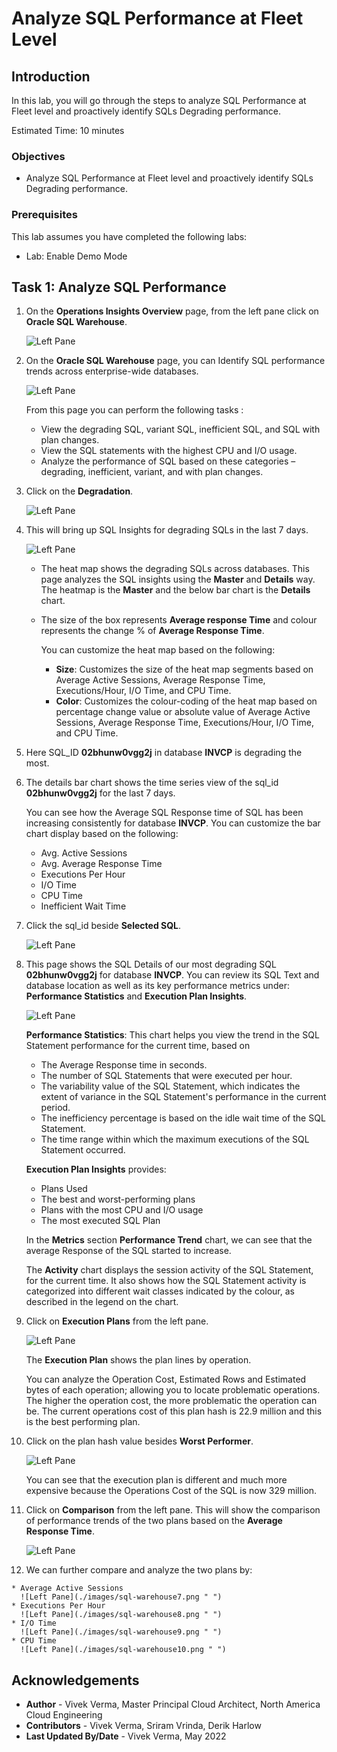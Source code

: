 # Analyze SQL Performance at Fleet Level

## Introduction

In this lab, you will go through the steps to analyze SQL Performance at Fleet level and proactively identify SQLs Degrading performance.

Estimated Time: 10 minutes

### Objectives

-   Analyze SQL Performance at Fleet level and proactively identify SQLs Degrading performance.

### Prerequisites

This lab assumes you have completed the following labs:
* Lab: Enable Demo Mode

## Task 1: Analyze SQL Performance

1.  On the **Operations Insights Overview** page, from the left pane click on **Oracle SQL Warehouse**.

      ![Left Pane](./images/sql-warehouse.png " ")

2.  On the **Oracle SQL Warehouse** page, you can Identify SQL performance trends across enterprise-wide databases.

      ![Left Pane](./images/sql-warehouse1.png " ")

    From this page you can perform the following tasks :

    * View the degrading SQL, variant SQL, inefficient SQL, and SQL with plan changes.
    * View the SQL statements with the highest CPU and I/O usage.
    * Analyze the performance of SQL based on these categories – degrading, inefficient, variant, and with plan changes.

3.  Click on the **Degradation**.

      ![Left Pane](./images/sql-warehouse1-1.png " ")

4.  This will bring up SQL Insights for degrading SQLs in the last 7 days.

      ![Left Pane](./images/sql-warehouse2.png " ")

    * The heat map shows the degrading SQLs across databases. This page analyzes the SQL insights using the **Master** and **Details** way. The heatmap is the **Master** and the below bar chart is the **Details** chart.
    * The size of the box represents **Average response Time** and colour represents the change % of **Average Response Time**.
      
      You can customize the heat map based on the following:
      * **Size**: Customizes the size of the heat map segments based on Average Active Sessions, Average Response Time, Executions/Hour, I/O Time, and CPU Time.
      * **Color**: Customizes the colour-coding of the heat map based on percentage change value or absolute value of Average Active Sessions, Average Response Time, Executions/Hour, I/O Time, and CPU Time.

5.  Here SQL_ID **02bhunw0vgg2j** in database **INVCP** is degrading the most.

6.  The details bar chart shows the time series view of the sql_id **02bhunw0vgg2j** for the last 7 days.

      You can see how the Average SQL Response time of SQL has been increasing consistently for database **INVCP**. You can customize the bar chart display based on the following:

      * Avg. Active Sessions
      * Avg. Average Response Time
      * Executions Per Hour
      * I/O Time
      * CPU Time
      * Inefficient Wait Time

7.  Click the sql_id beside **Selected SQL**.

      ![Left Pane](./images/sql-warehouse22.png " ")

8.  This page shows the SQL Details of our most degrading SQL **02bhunw0vgg2j** for database **INVCP**. You can review its SQL Text and database location as well as its key performance metrics under: **Performance Statistics** and **Execution Plan Insights**.

      ![Left Pane](./images/sql-warehouse3.png " ")

      **Performance Statistics**: This chart helps you view the trend in the SQL Statement performance for the current time, based on

      * The Average Response time in seconds.
      * The number of SQL Statements that were executed per hour.
      * The variability value of the SQL Statement, which indicates the extent of variance in the SQL Statement's performance in the current period.
      * The inefficiency percentage is based on the idle wait time of the SQL Statement.
      * The time range within which the maximum executions of the SQL Statement occurred.

      **Execution Plan Insights** provides:

      * Plans Used
      * The best and worst-performing plans
      * Plans with the most CPU and I/O usage
      * The most executed SQL Plan  

      In the **Metrics** section **Performance Trend** chart, we can see that the average Response of the SQL started to increase.
      
      The **Activity** chart displays the session activity of the SQL Statement, for the current time. It also shows how the SQL Statement activity is categorized into different wait classes indicated by the colour, as described in the legend on the chart.

9.  Click on **Execution Plans** from the left pane.

      ![Left Pane](./images/sql-warehouse4.png " ")

      The **Execution Plan** shows the plan lines by operation.
      
      You can analyze the Operation Cost, Estimated Rows and Estimated bytes of each operation; allowing you to locate problematic operations.  The higher the operation cost, the more problematic the operation can be.  The current operations cost of this plan hash is 22.9 million and this is the best performing plan.     

10.  Click on the plan hash value besides **Worst Performer**.

      ![Left Pane](./images/sql-warehouse5.png " ")

      You can see that the execution plan is different and much more expensive because the Operations Cost of the SQL is now 329 million.

11.  Click on **Comparison** from the left pane. This will show the comparison of performance trends of the two plans based on the **Average Response Time**.

      ![Left Pane](./images/sql-warehouse6.png " ")

12.  We can further compare and analyze the two plans by:

    * Average Active Sessions
      ![Left Pane](./images/sql-warehouse7.png " ")
    * Executions Per Hour
      ![Left Pane](./images/sql-warehouse8.png " ")
    * I/O Time
      ![Left Pane](./images/sql-warehouse9.png " ")
    * CPU Time
      ![Left Pane](./images/sql-warehouse10.png " ")


## Acknowledgements

- **Author** - Vivek Verma, Master Principal Cloud Architect, North America Cloud Engineering
- **Contributors** - Vivek Verma, Sriram Vrinda, Derik Harlow
- **Last Updated By/Date** - Vivek Verma, May 2022